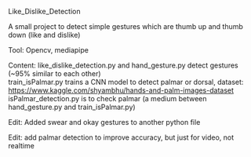 Like_Dislike_Detection

A small project to detect simple gestures which are thumb up and thumb down (like and dislike)

Tool: Opencv, mediapipe

Content: like_dislike_detection.py and hand_gesture.py detect gestures (~95% similar to each other) <br>
         train_isPalmar.py trains a CNN model to detect palmar or dorsal, dataset: https://www.kaggle.com/shyambhu/hands-and-palm-images-dataset <br>
         isPalmar_detection.py is to check palmar (a medium between hand_gesture.py and train_isPalmar.py) <br>

Edit: Added swear and okay gestures to another python file

Edit: add palmar detection to improve accuracy, but just for video, not realtime
